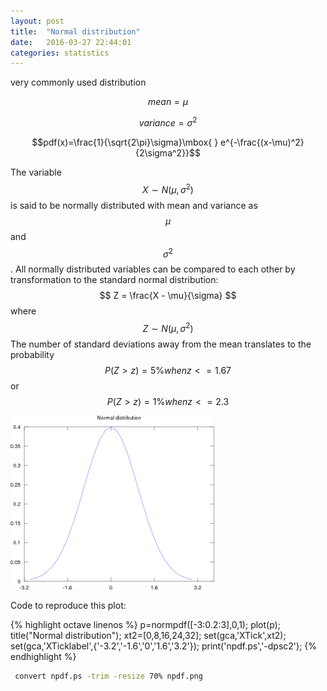 ```yaml
---
layout: post
title:  "Normal distribution"
date:   2016-03-27 22:44:01
categories: statistics
---
```


very commonly used distribution

$$mean=\mu$$

$$variance=\sigma^2$$

$$pdf(x)=\frac{1}{\sqrt{2\pi}\sigma}\mbox{ } e^{-\frac{(x-\mu)^2}{2\sigma^2}}$$

The variable $$X \sim N(\mu, \sigma^2)$$ is said to be normally distributed with
mean and variance as $$\mu$$ and $$\sigma^2$$.
All normally distributed variables can be compared to each other by
transformation to the standard normal distribution:
$$ Z = \frac{X - \mu}{\sigma} $$ where $$ Z \sim N(\mu, \sigma^2) $$
The number of standard deviations away from the mean translates to the
probability $$P(Z>z) = 5{\%} when z<=1.67$$ or $$P(Z>z) = 1{\%} when z<=2.3$$

![Normal probability distribution](/images/npdf.png)

Code to reproduce this plot:

{% highlight octave linenos %}
p=normpdf([-3:0.2:3],0,1);
plot(p);
title("Normal distribution");
xt2=[0,8,16,24,32];
set(gca,'XTick',xt2);
set(gca,'XTicklabel',{'-3.2','-1.6','0','1.6','3.2'});
print('npdf.ps','-dpsc2');
{% endhighlight %}

~~~ sh
 convert npdf.ps -trim -resize 70% npdf.png
~~~

